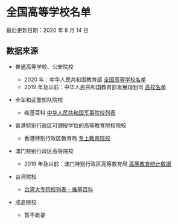 # 全国高等学校名单

最后更新日期：2020 年 8 月 14 日

## 数据来源

- 普通高等学校、公安院校
  - 2020 年：中华人民共和国教育部 [全国高等学校名单](http://www.moe.gov.cn/jyb_xxgk/s5743/s5744/202007/t20200709_470937.html)
  - 2019 年及以前：中华人民共和国教育部发展规划司 [高校名单](http://www.moe.gov.cn/s78/A03/ghs_left/moe_634/)

- 全军和武警部队院校
  - 维基百科 [中华人民共和国军事院校列表](https://zh.wikipedia.org/wiki/%E4%B8%AD%E5%8D%8E%E4%BA%BA%E6%B0%91%E5%85%B1%E5%92%8C%E5%9B%BD%E5%86%9B%E4%BA%8B%E9%99%A2%E6%A0%A1%E5%88%97%E8%A1%A8)

- 香港特别行政区可颁授学位的高等教育院校院校
  - 香港特别行政区教育局 [专上教育院校](https://www.edb.gov.hk/tc/edu-system/postsecondary/local-higher-edu/institutions/index.html)

- 澳门特别行政区高等院校
  - 2019 年及以前：澳门特别行政区高等教育局 [高等教育统计数据](https://www.dses.gov.mo/queryinfo/lib/p1)

- 台湾院校
  - [台湾大专院校列表 - 维基百科](https://zh.wikipedia.org/wiki/%E5%8F%B0%E7%81%A3%E5%A4%A7%E5%B0%88%E9%99%A2%E6%A0%A1%E5%88%97%E8%A1%A8)

- 成高院校
  - 暂不收录

